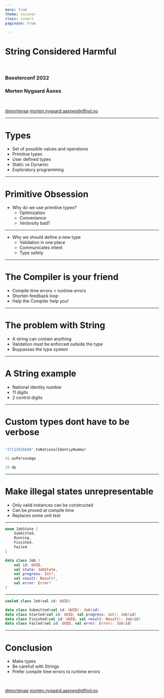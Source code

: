```yaml
---
marp: true
theme: uncover
class: invert
paginate: true

---
```


# String Considered Harmful

</br>

### Boosterconf 2022
### Morten Nygaard Åsnes


</br>

[@mortenaa](twitter.com/mortenaa)
morten.nygaard.aasnes@dfind.no
<!--
* Intro
* Edgar Dijikstra: Go to statement considered harmful - 1968
* Litt om typer, for de enkle objektene der man 
* ofte velger å bruke primitive typer.
-->

---

# Types

* Set of possible values and operations
* Primitive types
* User defined types
* Static vs Dynamic
* Exploratory programming

<!--
* Hva er en type?
* Sett av mulige verdier, og operasjoner
* Mismatch mellom hva som er mulig å hva som er lovlig
* Statiske og dynamiske språk, fordeler for statiske språk
* prøv og feil koding med dynamiske.
* compile time vs runtime
* gammel krangel
* trend mot mer typer og typesjekking
-->

---

# Primitive Obsession

* Why do we use primitive types?
    * Optimization
    * Convenience
    * Verbosity bad?

<!--
* Primitive obsession = overdreven bruk av primitive
  typer for enkle objekt.
  mange eksempel. Navn. Telefonnr. Adresse. Personnr.
* Optimering av minne og cpu. historisk. ikke like nødvendig. kompilator
  optimerer vekk.
* Det er enkelt å raskt
* Vi liker ikke unødvendig verbositet
-->

---

* Why we should define a new type
    * Validation in one place
    * Communicates intent
    * Type safety

<!--
* Samler validering på en plass
* Kommuniserer hva vi vil uttrykke både til lesere av koden og til
  kompilatoren. Bedre lesbarhet.
* Typesikkerhet. 
* Verbosity ok.
* Type inference
-->

---

# The Compiler is your friend

* Compile time errors > runtime errors
* Shorten feedback loop
* Help the Compiler help you!

<!--
* Bruker du statisk språk så utnytt det
* Jo tidligere du får feedback på feil jo bedre
* I moderne ide er feedback umidellbar.
* En feil kompilatoren kan fange er en unit test du ikke trenger skrive
* Gjør refaktorering lettere
-->

---

# The problem with String

* A string can contain anything
* Validation must be enforced outside the type
* Buypasses the type system

<!--
* Kanskje den mest missbrukte primitive typen
* Kan inneholde alt. XML, Json, Base64 coded gif
* Mulighetsrommet for mulige verdier i en string er
  alltid mye større en det du ønsker å tillate som lovlige verdier
* Vi mister typesikkerhet.
* Valideringen må gjøres utenfor typen, og må gjøres
  flere steder
-->

---
# A String example

* National identity number
* 11 digits
* 2 control digits
<!--
* Fødselsnummer, kjent eksempel
* Kan behandles som en id uten struktur
  men inneholder også struktur som man må hente ut ved validering
* Lettvint å bruke string
* Men validering må gjøres flere steder.
* må huske å validere
* mister typesikkerhet
* en streng med 11 tall er en en
-->
---

# Custom types dont have to be verbose

```kotlin

"27113626688".toNationalIdentiyNumber

42.asPersonAge

10.dp
```
<!--
* kotlin eksempel
* extension functions
* andre språk har lignende funksjonalitet
* om ikke er ikke konstruktører og factory metoder så ille
-->
---
# Make illegal states unrepresentable

* Only valid instances can be constructed
* Can be proved at compile time
* Replaces some unit test
<!--
* Et steg videre fra de enkleste typene
* prinsipp å gjøre det umulig å konstruere ugyldige instanser
  i følge domenet eller business rules
* tilbake til type som set, prøver vi å oppnå at settet av mulige
  verdier matcher eksakt settet av gyldige verdier
* Kompilatoren kan dermed forsikre at det ikke er mulig å konstruere
  ugyldig state,

A common example where this can be used, is when you have a class that consist of a few related objects, But the combined state of the whole thing is only valid for some combinations of values. Making it possible to construct instances of the class that are nonsensical.
-->

---

```kotlin
enum JobState { 
    Submitted,
    Running,
    Finished,
    Failed
}

data class Job (
    val id: UUID,
    val state: JobState,
    val progress: Int?,
    val result: Result?,
    val error: Error?
)
```
<!--
Et vanlig eksempel
* Klasse består av objekter som hører sammen
* men ikke alle kombinasjoner gir mening.
* Eksempel, en jobb eller prosess som kan ha ulike tilstander
* Tilhørende informasjon er satt, eller ikke avhengig av tilstand
* Kan ende opp med en tilstand som ikke gir mening
* progress for en jobb som ikker er startet
* feil på en jobb som ikke er i failed state, osv
* Gjør klassen vanskeligere å bruke
* øker sjansen for feil
-->

---

```kotlin
sealed class Job(val id: UUID)

data class Submitted(val id: UUID): Job(id)
data class Started(val id: UUID, val progress: int): Job(id)
data class Finished(val id: UUID, val result: Result): Job(id)
data class Failed(val id: UUID, val error: Error): Job(id)
```
<!--
* løsningen er å bruke typesystemet slik at kun gyldige tilstander
  kan konstrueres.
* sealed classes i kotlin er nyttig til dette
* Også i Java fra Java 17
* I dette eksempelet kan kun en job i failed state ha error
* og kun en statet jobb har progress, osv
* og komilator kan sjekke at dette følges
* og ide kan guide deg til å konstruere objektet
* hvor stopper vi? detaljniva. precondition. dependent types
-->

---

# Conclusion

* Make types
* Be carefull with Strings
* Prefer compile time errors to runtime errors

</br>

[@mortenaa](twitter.com/mortenaa)
morten.nygaard.aasnes@dfind.no
<!--
* lag egne typer, også for enkle verdier
* ikke la string bli en ukritisk go to type for alt mulig
* strukturer koden slik at du får compile time feil
  heller enn runtime feil
* altså, hjelp komilatoren å hjelpe deg!
-->
